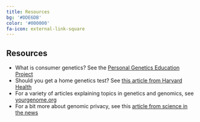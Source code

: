```yaml
---
title: Resources
bg: '#DDE6DB'
color: '#000000'
fa-icon: external-link-square
---
```


## Resources

* What is consumer genetics? See the [Personal Genetics Education Project](<https://www.pged.org>)
* Should you get a home genetics test? See [this article from Harvard Health](<https://www.health.harvard.edu/staying-healthy/should-you-get-a-home-genetic-test>)
* For a variety of articles explaining topics in genetics and genomics, see [yourgenome.org](https://yourgenome.org)
* For a bit more about genomic privacy, see this [article from science in the news](<http://sitn.hms.harvard.edu/flash/2018/understanding-ownership-privacy-genetic-data/>)